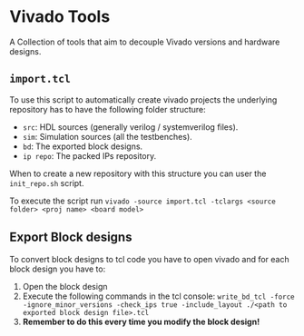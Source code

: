 Vivado Tools
============

A Collection of tools that aim to decouple Vivado versions and hardware designs.

`import.tcl`
--------------
To use this script to automatically create vivado projects the underlying repository has to have the following folder structure:
- `src`: HDL sources (generally verilog / systemverilog files).
- `sim`: Simulation sources (all the testbenches).
- `bd`: The exported block designs.
- `ip repo`: The packed IPs repository.

When to create a new repository with this structure you can user the `init_repo.sh` script.

To execute the script run `vivado -source import.tcl -tclargs <source folder> <proj name> <board model>`

Export Block designs
-------------------------
To convert block designs to tcl code you have to open vivado and for each block design
you have to:
1. Open the block design
2. Execute the following commands in the tcl console:
   `write_bd_tcl -force -ignore_minor_versions -check_ips true -include_layout ./<path to exported block design file>.tcl`
3. **Remember to do this every time you modify the block design!**